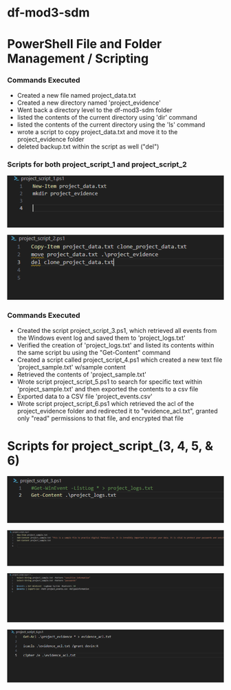 # df-mod3-sdm

# PowerShell File and Folder Management / Scripting

### Commands Executed

- Created a new file named project_data.txt
- Created a new directory named 'project_evidence'
- Went back a directory level to the df-mod3-sdm folder
- listed the contents of the current directory using 'dir' command
- listed the contents of the current directory using the 'ls' command
- wrote a script to copy project_data.txt and move it to the project_evidence folder
- deleted backup.txt within the script as well ("del")


### Scripts for both project_script_1 and project_script_2

![alt text](image.png)

![alt text](image-1.png)


### Commands Executed

- Created the script project_script_3.ps1, which retrieved all events from the Windows event log and saved them to 'project_logs.txt'
- Verified the creation of 'project_logs.txt' and listed its contents within the same script bu using the "Get-Content" command
- Created a script called project_script_4.ps1 which created a new text file 'project_sample.txt' w/sample content
- Retrieved the contents of 'project_sample.txt'
- Wrote script project_script_5.ps1 to search for specific text within 'project_sample.txt' and then exported the contents to a csv file
- Exported data to a CSV file 'project_events.csv'
- Wrote script project_script_6.ps1 which retrieved the acl of the project_evidence folder and redirected it to "evidence_acl.txt", granted only "read" permissions to that file, and encrypted that file


# Scripts for project_script_(3, 4, 5, & 6)

![alt text](image-2.png)

![alt text](image-3.png)

![alt text](image-4.png)

![alt text](image-5.png)